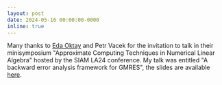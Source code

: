 ```yaml
---
layout: post
date: 2024-05-16 00:00:00-0000
inline: true
---
```

Many thanks to [Eda Oktay](https://sites.google.com/view/eda-oktay) and Petr 
Vacek for the invitation to talk in their minisymposium "Approximate Computing 
Techniques in Numerical Linear Algebra" hosted by the SIAM LA24 conference.
My talk was entitled "A backward error analysis framework for GMRES", the 
slides are available [here](assets/pdf/p_siamla24.pdf).

